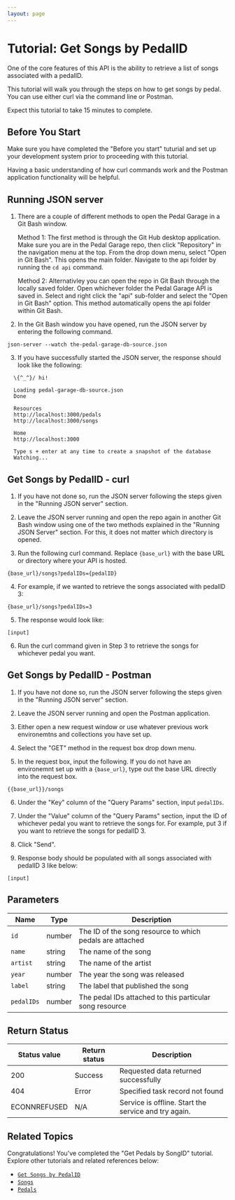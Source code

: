```yaml
---
layout: page
---
```


# Tutorial: Get Songs by PedalID

One of the core features of this API is the ability to retrieve a list of songs associated with a pedalID.

This tutorial will walk you through the steps on how to get songs by pedal. You can use either curl via the command line or Postman.

Expect this tutorial to take 15 minutes to complete.

## Before You Start

Make sure you have completed the "Before you start" tuturial and set up your development system prior to proceeding with this tutorial.

Having a basic understanding of how curl commands work and the Postman application functionality will be helpful.

## Running JSON server

1. There are a couple of different methods to open the Pedal Garage in a Git Bash window.

    Method 1: The first method is through the Git Hub desktop application. Make sure you are in the Pedal Garage repo, then click "Repository" in the navigation menu at the top. From the drop down menu, select "Open in Git Bash". This opens the main folder. Navigate to the api folder by running the `cd api` command.

    Method 2: Alternativley you can open the repo in Git Bash through the locally saved folder. Open whichever folder the Pedal Garage API is saved in. Select and right click the "api" sub-folder and select the "Open in Git Bash" option. This method automatically opens the api folder within Git Bash.

2. In the Git Bash window you have opened, run the JSON server by entering the following command.
   
```shell
json-server --watch the-pedal-garage-db-source.json
```

3. If you have successfully started the JSON server, the response should look like the following:

```shell
  \{^_^}/ hi!

  Loading pedal-garage-db-source.json
  Done

  Resources
  http://localhost:3000/pedals
  http://localhost:3000/songs

  Home
  http://localhost:3000

  Type s + enter at any time to create a snapshot of the database
  Watching...
```

## Get Songs by PedalID - curl

1. If you have not done so, run the JSON server following the steps given in the "Running JSON server" section.

2. Leave the JSON server running and open the repo again in another Git Bash window using one of the two methods explained in the "Running JSON Server" section. For this, it does not matter which directory is opened.
   
3. Run the following curl command. Replace `{base_url}` with the base URL or directory where your API is hosted.

```shell
{base_url}/songs?pedalIDs={pedalID}
```

4. For example, if we wanted to retrieve the songs associated with pedalID 3:

```shell
{base_url}/songs?pedalIDs=3
```

5. The response would look like:

```shell
[input]
```

6. Run the curl command given in Step 3 to retrieve the songs for whichever pedal you want.

## Get Songs by PedalID - Postman

1. If you have not done so, run the JSON server following the steps given in the "Running JSON server" section.

2. Leave the JSON server running and open the Postman application.

3. Either open a new request window or use whatever previous work environemtns and collections you have set up.

4. Select the "GET" method in the request box drop down menu.

5. In the request box, input the following. If you do not have an environemnt set up with a `{base_url}`, type out the base URL directly into the request box.

```shell
{{base_url}}/songs 
```

6. Under the "Key" column of the "Query Params" section, input `pedalIDs`.

7. Under the "Value" column of the "Query Params" section, input the ID of whichever pedal you want to retrieve the songs for. For example, put 3 if you want to retrieve the songs for pedalID 3.
    
8. Click "Send".

9. Response body should be populated with all songs associated with pedalID 3 like below:

```shell
[input]
```

## Parameters

| Name | Type | Description |
| ------------- | ----------- | ----------- |
| `id` | number | The ID of the song resource to which pedals are attached |
| `name` | string | The name of the song |
| `artist` | string | The name of the artist |
| `year` | number | The year the song was released |
| `label` | string | The label that published the song |
| `pedalIDs` | number | The pedal IDs attached to this particular song resource |

## Return Status

| Status value | Return status | Description |
| ------------- | ----------- | ----------- |
| 200 | Success | Requested data returned successfully |
| 404 | Error | Specified task record not found |
|  ECONNREFUSED | N/A | Service is offline. Start the service and try again. |

## Related Topics

Congratulations! You've completed the "Get Pedals by SongID" tutorial. Explore other tutorials and related references below:

* [`Get Songs by PedalID`](tutorial-get-songs-by-pedalID.md)
* [`Songs`](pg-reference-songs.md)
* [`Pedals`](pg-reference-pedals.md)
